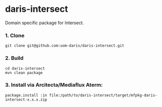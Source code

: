 # daris-intersect
Domain specific package for Intersect.

### 1. Clone 

    git clone git@github.com:uom-daris/daris-intersect.git

### 2. Build
    cd daris-intersect
    mvn clean package

### 3. Install via Arcitecta/Mediaflux Aterm:
    package.install :in file:/path/to/daris-intersect/target/mfpkg-daris-intersect-x.x.x.zip

